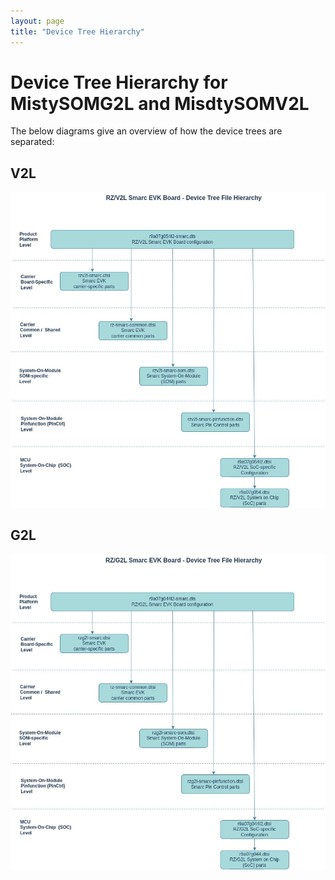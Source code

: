 ```yaml
---
layout: page
title: "Device Tree Hierarchy"
---
```


# Device Tree Hierarchy for MistySOMG2L and MisdtySOMV2L

The below diagrams give an overview of how the device trees are separated:
## V2L
<img src="../files/img/DeviceTreeHierarchyV2L.png" alt="Device Tree hierarchy MistySOMV2L"/>

## G2L
<img src="../files/img/DeviceTreeHierarchyG2L.png" alt="Device Tree hierarchy MistySOMG2L"/>

